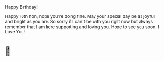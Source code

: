 <html lang="en">
  <head>
    <!-- Google Font-->
    <link
      href="https://fonts.googleapis.com/css2?family=Poppins&display=swap"
      rel="stylesheet"
    />
    <!-- Stylesheet -->
    <link rel="stylesheet" href="index.css" />
  </head>
  <body>
    <div class="card">
      <div class="outside">
        <div class="front">
          <p>Happy Birthday!</p>
          <div class="cake">
            <div class="top-layer"></div>
            <div class="middle-layer"></div>
            <div class="bottom-layer"></div>
            <div class="candle"></div>
          </div>
        </div>
        <div class="back"></div>
      </div>
      <div class="inside">
        <p>Happy 16th hon, hope you're doing fine. May your special day be as joyful and bright as you are. So sorry if I can't be with you right now but always remember that I am here supporting and loving you. Hope to see you soon. I Love You!</p>
        <h1>&#127873;</h1>


  
